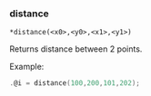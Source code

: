### distance
```
*distance(<x0>,<y0>,<x1>,<y1>)
```

Returns distance between 2 points.

Example:
```c
.@i = distance(100,200,101,202);
```
